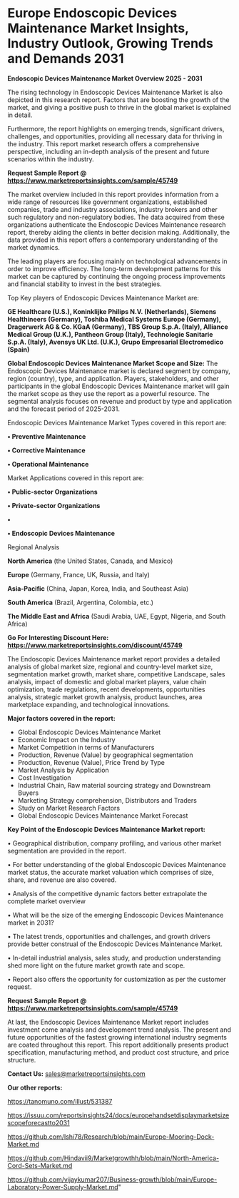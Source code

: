 # Europe Endoscopic Devices Maintenance Market Insights, Industry Outlook, Growing Trends and Demands 2031

<Strong> Endoscopic Devices Maintenance Market Overview 2025 - 2031</strong>

The rising technology in Endoscopic Devices Maintenance Market is also depicted in this research report. Factors that are boosting the growth of the market, and giving a positive push to thrive in the global market is explained in detail.

Furthermore, the report highlights on emerging trends, significant drivers, challenges, and opportunities, providing all necessary data for thriving in the industry. This report market research offers a comprehensive perspective, including an in-depth analysis of the present and future scenarios within the industry.

<strong>Request Sample Report @ <a href=https://www.marketreportsinsights.com/sample/45749>https://www.marketreportsinsights.com/sample/45749</a></strong>

The market overview included in this report provides information from a wide range of resources like government organizations, established companies, trade and industry associations, industry brokers and other such regulatory and non-regulatory bodies. The data acquired from these organizations authenticate the Endoscopic Devices Maintenance research report, thereby aiding the clients in better decision making. Additionally, the data provided in this report offers a contemporary understanding of the market dynamics.

The leading players are focusing mainly on technological advancements in order to improve efficiency. The long-term development patterns for this market can be captured by continuing the ongoing process improvements and financial stability to invest in the best strategies.

Top Key players of Endoscopic Devices Maintenance Market are:

<strong>GE Healthcare (U.S.), Koninklijke Philips N.V. (Netherlands), Siemens Healthineers (Germany), Toshiba Medical Systems Europe (Germany), Dragerwerk AG & Co. KGaA (Germany), TBS Group S.p.A. (Italy), Alliance Medical Group (U.K.), Pantheon Group (Italy), Technologie Sanitarie S.p.A. (Italy), Avensys UK Ltd. (U.K.), Grupo Empresarial Electromedico (Spain)</strong>

<strong><b>Global Endoscopic Devices Maintenance Market Scope and Size:</b></strong>
The Endoscopic Devices Maintenance market is declared segment by company, region (country), type, and application. Players, stakeholders, and other participants in the global Endoscopic Devices Maintenance market will gain the market scope as they use the report as a powerful resource. The segmental analysis focuses on revenue and product by type and application and the forecast period of 2025-2031.

Endoscopic Devices Maintenance Market Types covered in this report are:

<strong>•  Preventive Maintenance

•  Corrective Maintenance

•  Operational Maintenance</strong>

Market Applications covered in this report are:

<strong>•  Public-sector Organizations

•  Private-sector Organizations

•  

•  Endoscopic Devices Maintenance</strong> 

Regional Analysis

<strong>North America</strong> (the United States, Canada, and Mexico)

<strong>Europe</strong> (Germany, France, UK, Russia, and Italy)

<strong>Asia-Pacific</strong> (China, Japan, Korea, India, and Southeast Asia)

<strong>South America</strong> (Brazil, Argentina, Colombia, etc.)

<strong>The Middle East and Africa</strong> (Saudi Arabia, UAE, Egypt, Nigeria, and South Africa)

<strong>Go For Interesting Discount Here: <a href=https://www.marketreportsinsights.com/discount/45749>https://www.marketreportsinsights.com/discount/45749</a></strong>

The Endoscopic Devices Maintenance market report provides a detailed analysis of global market size, regional and country-level market size, segmentation market growth, market share, competitive Landscape, sales analysis, impact of domestic and global market players, value chain optimization, trade regulations, recent developments, opportunities analysis, strategic market growth analysis, product launches, area marketplace expanding, and technological innovations.

<strong><b>Major factors covered in the report:</b></strong>
<ul>
  <li>Global Endoscopic Devices Maintenance Market </li>
  <li>Economic Impact on the Industry</li>
  <li>Market Competition in terms of Manufacturers</li>
  <li>Production, Revenue (Value) by geographical segmentation</li>
  <li>Production, Revenue (Value), Price Trend by Type</li>
  <li>Market Analysis by Application</li>
  <li>Cost Investigation</li>
  <li>Industrial Chain, Raw material sourcing strategy and Downstream Buyers</li>
  <li>Marketing Strategy comprehension, Distributors and Traders</li>
  <li>Study on Market Research Factors</li>
  <li>Global Endoscopic Devices Maintenance Market Forecast</li>
</ul>

<strong><b>Key Point of the Endoscopic Devices Maintenance Market report:</b></strong>

• Geographical distribution, company profiling, and various other market segmentation are provided in the report.

• For better understanding of the global Endoscopic Devices Maintenance market status, the accurate market valuation which comprises of size, share, and revenue are also covered.

• Analysis of the competitive dynamic factors better extrapolate the complete market overview

• What will be the size of the emerging Endoscopic Devices Maintenance market in 2031?

• The latest trends, opportunities and challenges, and growth drivers provide better construal of the Endoscopic Devices Maintenance Market.

• In-detail industrial analysis, sales study, and production understanding shed more light on the future market growth rate and scope.

• Report also offers the opportunity for customization as per the customer request.

<strong>Request Sample Report @ <a href=https://www.marketreportsinsights.com/sample/45749>https://www.marketreportsinsights.com/sample/45749</a></strong>

At last, the Endoscopic Devices Maintenance Market report includes investment come analysis and development trend analysis. The present and future opportunities of the fastest growing international industry segments are coated throughout this report. This report additionally presents product specification, manufacturing method, and product cost structure, and price structure.

<strong>Contact Us:</strong>
sales@marketreportsinsights.com

<strong>Our other reports:</strong>

<a href=https://tanomuno.com/illust/531387>https://tanomuno.com/illust/531387</a>

<a href=https://issuu.com/reportsinsights24/docs/europehandsetdisplaymarketsizescopeforecastto2031>https://issuu.com/reportsinsights24/docs/europehandsetdisplaymarketsizescopeforecastto2031</a>

<a href=https://github.com/Ishi78/Research/blob/main/Europe-Mooring-Dock-Market.md>https://github.com/Ishi78/Research/blob/main/Europe-Mooring-Dock-Market.md</a>

<a href=https://github.com/Hindavii9/Marketgrowthh/blob/main/North-America-Cord-Sets-Market.md>https://github.com/Hindavii9/Marketgrowthh/blob/main/North-America-Cord-Sets-Market.md</a>

<a href=https://github.com/vijaykumar207/Business-growth/blob/main/Europe-Laboratory-Power-Supply-Market.md>https://github.com/vijaykumar207/Business-growth/blob/main/Europe-Laboratory-Power-Supply-Market.md</a>"
